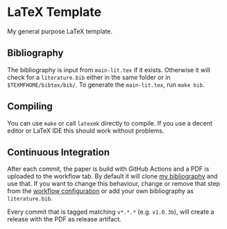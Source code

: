 # LaTeX Template

My general purpose LaTeX template.

## Bibliography

The bibliography is input from `main-lit.tex` if it exists. Otherwise it will
check for a `literature.bib` either in the same folder or in
`$TEXMFHOME/bibtex/bib/`. To generate the `main-lit.tex`, run `make bib`.

## Compiling

You can use `make` or call `latexmk` directly to compile. If you use a decent
editor or LaTeX IDE this should work without problems.

## Continuous Integration

After each commit, the paper is build with GitHub Actions and a PDF is uploaded
to the workflow tab. By default it will clone [my bibliography][bibliography]
and use that.  If you want to change this behaviour, change or remove that step
from the [workflow configuration](.github/workflows/compile.yaml) or add your
own bibliography as `literature.bib`.

Every commit that is tagged matching `v*.*.*` (e.g. `v1.0.3b`), will create a
release with the PDF as release artifact.

[bibliography]: https://github.com/NicolaiRuckel/bibliography
